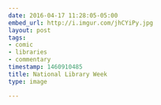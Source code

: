 ```yaml
---
date: 2016-04-17 11:28:05-05:00
embed_url: http://i.imgur.com/jhCYiPy.jpg
layout: post
tags:
- comic
- libraries
- commentary
timestamp: 1460910485
title: National Library Week
type: image

---
```

<img src="http://i.imgur.com/jhCYiPy.jpg" alt="" />

